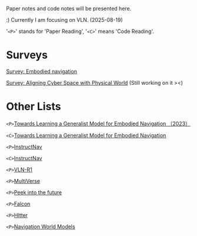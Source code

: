 Paper notes and code notes will be presented here.

:)  Currently I am focusing on VLN. (2025-08-19)

'`<P>`' stands for 'Paper Reading', '`<C>`' means 'Code Reading'.

# Surveys

[Survey: Embodied navigation ](https://lcnkjnnn32s8.feishu.cn/wiki/TPMKwg0lBiu3x4kt0rhczYQFn2d?from=from_copylink)

[Survey: Aligning Cyber Space with Physical World]() (Still working on it ><)

# Other Lists

`<P>`[Towards Learning a Generalist Model for Embodied Navigation （2023）](https://lcnkjnnn32s8.feishu.cn/wiki/GAjmwKWjOiDkgekTw0gcj19onoh?from=from_copylink)

`<C>`[Towards Learning a Generalist Model for Embodied Navigation ](https://lcnkjnnn32s8.feishu.cn/wiki/MlfQwEKZEidKXjkHaWQcgqAgnYe?from=from_copylink)

`<P>`[InstructNav](https://lcnkjnnn32s8.feishu.cn/wiki/Il0Bwr38pim4vYkn8eNcUbV0nle?from=from_copylink)

`<C>`[InstructNav](https://lcnkjnnn32s8.feishu.cn/wiki/OPrQwFWw1ib4AokfrMYc426GnAd?from=from_copylink)

`<P>`[VLN-R1](https://lcnkjnnn32s8.feishu.cn/wiki/JHmUweACfiGZNwkdGGscDQVJnhf?from=from_copylink)

`<P>`[MultiVerse](https://lcnkjnnn32s8.feishu.cn/wiki/VxrCwO2WWi8lVNkW0Coc5T1dnRd?from=from_copylink)

`<P>`[Peek into the  future ](https://lcnkjnnn32s8.feishu.cn/wiki/RGnrw9xsui630lkxu5hc8ajpn3d?from=from_copylink)

`<P>`[Falcon](https://lcnkjnnn32s8.feishu.cn/wiki/QGh7w9OMLiT48OkSe8xcwfFtnJg?from=from_copylink)

`<P>`[HItter](https://lcnkjnnn32s8.feishu.cn/wiki/XQ2uw8bL0inYK1k794FcQKC9nJb?from=from_copylink)

`<P>`[Navigation World Models](https://lcnkjnnn32s8.feishu.cn/wiki/UD2DwVlyqiF7k4kYo6Kcw1ISnle?from=from_copylink)
